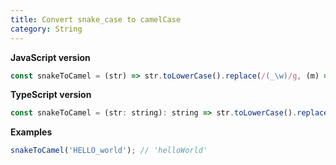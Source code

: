 ```yaml
---
title: Convert snake_case to camelCase
category: String
---
```


**JavaScript version**

```js
const snakeToCamel = (str) => str.toLowerCase().replace(/(_\w)/g, (m) => m.toUpperCase().substr(1));
```

**TypeScript version**

```js
const snakeToCamel = (str: string): string => str.toLowerCase().replace(/(_\w)/g, (m) => m.toUpperCase().substr(1));
```

**Examples**

```js
snakeToCamel('HELLO_world'); // 'helloWorld'
```
